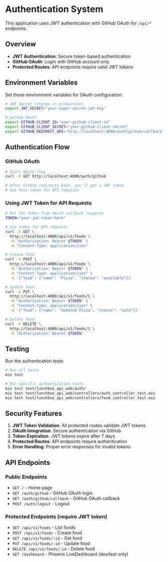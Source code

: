 # Authentication System

This application uses JWT authentication with GitHub OAuth for `/api/*` endpoints.

## Overview

- **JWT Authentication**: Secure token-based authentication
- **GitHub OAuth**: Login with GitHub account only
- **Protected Routes**: API endpoints require valid JWT tokens

## Environment Variables

Set these environment variables for OAuth configuration:

```bash
# JWT Secret (change in production)
export JWT_SECRET="your-super-secret-jwt-key"

# GitHub OAuth
export GITHUB_CLIENT_ID="your-github-client-id"
export GITHUB_CLIENT_SECRET="your-github-client-secret"
export GITHUB_REDIRECT_URI="http://localhost:4000/auth/github/callback"
```

## Authentication Flow

### GitHub OAuth
```bash
# Start OAuth flow
curl -X GET http://localhost:4000/auth/github

# After GitHub redirects back, you'll get a JWT token
# Use this token for API requests
```

### Using JWT Token for API Requests

```bash
# Get the token from OAuth callback response
TOKEN="your-jwt-token-here"

# Use token for API requests
curl -X GET \
  http://localhost:4000/api/v1/foods \
  -H "Authorization: Bearer $TOKEN" \
  -H "Content-Type: application/json"

# Create food
curl -X POST \
  http://localhost:4000/api/v1/foods \
  -H "Authorization: Bearer $TOKEN" \
  -H "Content-Type: application/json" \
  -d '{"food": {"name": "Pizza", "status": "available"}}'

# Update food
curl -X PUT \
  http://localhost:4000/api/v1/foods/1 \
  -H "Authorization: Bearer $TOKEN" \
  -H "Content-Type: application/json" \
  -d '{"food": {"name": "Updated Pizza", "status": "sold"}}'

# Delete food
curl -X DELETE \
  http://localhost:4000/api/v1/foods/1 \
  -H "Authorization: Bearer $TOKEN"
```

## Testing

Run the authentication tests:

```bash
# Run all tests
mix test

# Run specific authentication tests
mix test test/lunchbox_api_web/auth/
mix test test/lunchbox_api_web/controllers/auth_controller_test.exs
mix test test/lunchbox_api_web/controllers/food_controller_test.exs
```

## Security Features

1. **JWT Token Validation**: All protected routes validate JWT tokens
2. **OAuth Integration**: Secure authentication via GitHub
3. **Token Expiration**: JWT tokens expire after 7 days
4. **Protected Routes**: API endpoints require authentication
5. **Error Handling**: Proper error responses for invalid tokens

## API Endpoints

### Public Endpoints
- `GET /` - Home page
- `GET /auth/github` - GitHub OAuth login
- `GET /auth/github/callback` - GitHub OAuth callback
- `POST /auth/logout` - Logout

### Protected Endpoints (require JWT token)
- `GET /api/v1/foods` - List foods
- `POST /api/v1/foods` - Create food
- `GET /api/v1/foods/:id` - Get food
- `PUT /api/v1/foods/:id` - Update food
- `DELETE /api/v1/foods/:id` - Delete food
- `GET /dashboard` - Phoenix LiveDashboard (dev/test only)